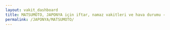```yaml
---
layout: vakit_dashboard
title: MATSUMOTO, JAPONYA için iftar, namaz vakitleri ve hava durumu - ilçe/eyalet seç
permalink: /JAPONYA/MATSUMOTO/
---
```


<script type="text/javascript">
  var GLOBAL_COUNTRY = 'JAPONYA';
  var GLOBAL_CITY = 'MATSUMOTO';
  var GLOBAL_STATE = '';
  var lat = 72;
  var lon = 21;
</script>
